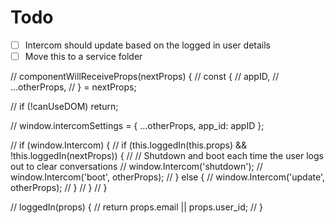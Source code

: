 # Todo

- [ ] Intercom should update based on the logged in user details
- [ ] Move this to a service folder

//   componentWillReceiveProps(nextProps) {
//     const {
//       appID,
//       ...otherProps,
//     } = nextProps;

//     if (!canUseDOM) return;

//     window.intercomSettings = { ...otherProps, app_id: appID };

//     if (window.Intercom) {
//       if (this.loggedIn(this.props) && !this.loggedIn(nextProps)) {
//         // Shutdown and boot each time the user logs out to clear conversations
//         window.Intercom('shutdown');
//         window.Intercom('boot', otherProps);
//       } else {
//         window.Intercom('update', otherProps);
//       }
//     }
//   }

//   loggedIn(props) {
//     return props.email || props.user_id;
//   }

